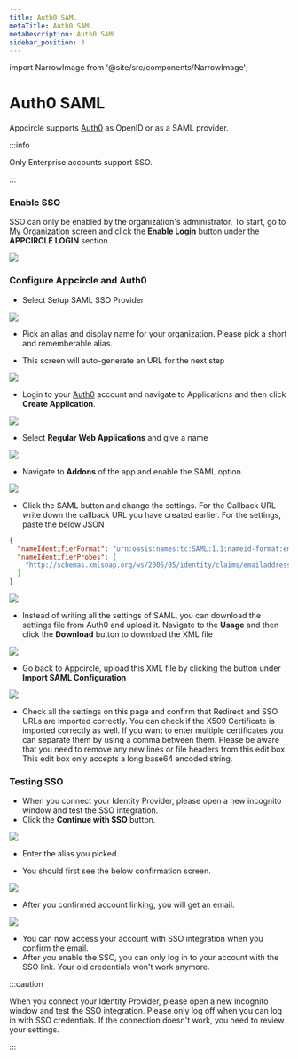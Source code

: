 ```yaml
---
title: Auth0 SAML
metaTitle: Auth0 SAML
metaDescription: Auth0 SAML
sidebar_position: 3
---
```


import NarrowImage from '@site/src/components/NarrowImage';

# Auth0 SAML

Appcircle supports [Auth0](https://auth0.com/) as OpenID or as a SAML provider.

:::info

Only Enterprise accounts support SSO.

:::

### Enable SSO

SSO can only be enabled by the organization's administrator. To start, go to [My Organization](../my-organization.md) screen and click the **Enable Login** button under the **APPCIRCLE LOGIN** section.

![](https://cdn.appcircle.io/docs/assets/enable-sso_v2.png)

### Configure Appcircle and Auth0

- Select Setup SAML SSO Provider

![](https://cdn.appcircle.io/docs/assets/sso-form.png)

- Pick an alias and display name for your organization. Please pick a short and rememberable alias.

- This screen will auto-generate an URL for the next step

![](https://cdn.appcircle.io/docs/assets/sso-saml1.png)

- Login to your [Auth0](https://auth0.com/) account and navigate to Applications and then click **Create Application**.

![](https://cdn.appcircle.io/docs/assets/authcreateapp.png)

- Select **Regular Web Applications** and give a name

![](https://cdn.appcircle.io/docs/assets/authwebapp.png)

- Navigate to **Addons** of the app and enable the SAML option.

![](https://cdn.appcircle.io/docs/assets/authsamlsettings1.png)

- Click the SAML button and change the settings. For the Callback URL write down the callback URL you have created earlier. For the settings, paste the below JSON

```json
{
  "nameIdentifierFormat": "urn:oasis:names:tc:SAML:1.1:nameid-format:emailAddress",
  "nameIdentifierProbes": [
    "http://schemas.xmlsoap.org/ws/2005/05/identity/claims/emailaddress"
  ]
}
```

![](https://cdn.appcircle.io/docs/assets/authsamlsettings2.png)

- Instead of writing all the settings of SAML, you can download the settings file from Auth0 and upload it. Navigate to the **Usage** and then click the **Download** button to download the XML file

![](https://cdn.appcircle.io/docs/assets/authsamlsettings3.png)

- Go back to Appcircle, upload this XML file by clicking the button under **Import SAML Configuration**

![](https://cdn.appcircle.io/docs/assets/sso-saml1.png)

- Check all the settings on this page and confirm that Redirect and SSO URLs are imported correctly. You can check if the X509 Certificate is imported correctly as well. If you want to enter multiple certificates you can separate them by using a comma between them. Please be aware that you need to remove any new lines or file headers from this edit box. This edit box only accepts a long base64 encoded string.

### Testing SSO

- When you connect your Identity Provider, please open a new incognito window and test the SSO integration.
- Click the **Continue with SSO** button.

![](https://cdn.appcircle.io/docs/assets/sso-loginbutton.png)

- Enter the alias you picked.

<NarrowImage src="https://cdn.appcircle.io/docs/assets/sso-alias.png" />

- You should first see the below confirmation screen.

![](https://cdn.appcircle.io/docs/assets/sso-linkaccount.png)

- After you confirmed account linking, you will get an email.

![](https://cdn.appcircle.io/docs/assets/sso-confirmlink.png)

- You can now access your account with SSO integration when you confirm the email.
- After you enable the SSO, you can only log in to your account with the SSO link. Your old credentials won't work anymore.

:::caution

When you connect your Identity Provider, please open a new incognito window and test the SSO integration. Please only log off when you can log in with SSO credentials. If the connection doesn't work, you need to review your settings.

:::
